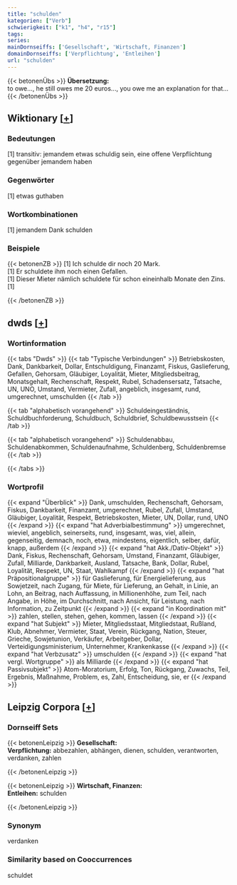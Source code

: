```yaml
---
title: "schulden"
kategorien: ["Verb"]
schwierigkeit: ["k1", "h4", "r15"]
tags:
series:
mainDornseiffs: ['Gesellschaft', 'Wirtschaft, Finanzen']
domainDornseiffs: ['Verpflichtung', 'Entleihen']
url: "schulden"
---
```


{{< betonenÜbs >}}
**Übersetzung:**  
to owe..., he still owes me 20 euros..., you owe me an explanation for that...  
{{< /betonenÜbs >}}

## Wiktionary [[+](https://de.wiktionary.org/wiki/schulden)]

### Bedeutungen
[1] transitiv: jemandem etwas schuldig sein, eine offene Verpflichtung gegenüber jemandem haben  

### Gegenwörter
[1] etwas guthaben  

### Wortkombinationen
[1] jemandem Dank schulden  

### Beispiele
{{< betonenZB >}}
[1] Ich schulde dir noch 20 Mark.  
[1] Er schuldete ihm noch einen Gefallen.  
[1] Dieser Mieter nämlich schuldete für schon eineinhalb Monate den Zins.[1]  

{{< /betonenZB >}}


## dwds [[+](https://www.dwds.de/wb/schulden)]

### Wortinformation
{{< tabs "Dwds" >}}
{{< tab "Typische Verbindungen" >}}
Betriebskosten, Dank, Dankbarkeit, Dollar, Entschuldigung, Finanzamt, Fiskus, Gaslieferung, Gefallen, Gehorsam, Gläubiger, Loyalität, Mieter, Mitgliedsbeitrag, Monatsgehalt, Rechenschaft, Respekt, Rubel, Schadensersatz, Tatsache, UN, UNO, Umstand, Vermieter, Zufall, angeblich, insgesamt, rund, umgerechnet, umschulden
{{< /tab >}}

{{< tab "alphabetisch vorangehend" >}}
Schuldeingeständnis, Schuldbuchforderung, Schuldbuch, Schuldbrief, Schuldbewusstsein
{{< /tab >}}

{{< tab "alphabetisch vorangehend" >}}
Schuldenabbau, Schuldenabkommen, Schuldenaufnahme, Schuldenberg, Schuldenbremse
{{< /tab >}}

{{< /tabs >}}

### Wortprofil
{{< expand "Überblick" >}} Dank, umschulden, Rechenschaft, Gehorsam, Fiskus, Dankbarkeit, Finanzamt, umgerechnet, Rubel, Zufall, Umstand, Gläubiger, Loyalität, Respekt, Betriebskosten, Mieter, UN, Dollar, rund, UNO {{< /expand >}}
{{< expand "hat Adverbialbestimmung" >}} umgerechnet, wieviel, angeblich, seinerseits, rund, insgesamt, was, viel, allein, gegenseitig, demnach, noch, etwa, mindestens, eigentlich, selber, dafür, knapp, außerdem {{< /expand >}}
{{< expand "hat Akk./Dativ-Objekt" >}} Dank, Fiskus, Rechenschaft, Gehorsam, Umstand, Finanzamt, Gläubiger, Zufall, Milliarde, Dankbarkeit, Ausland, Tatsache, Bank, Dollar, Rubel, Loyalität, Respekt, UN, Staat, Wahlkampf {{< /expand >}}
{{< expand "hat Präpositionalgruppe" >}} für Gaslieferung, für Energielieferung, aus Sowjetzeit, nach Zugang, für Miete, für Lieferung, an Gehalt, in Linie, an Lohn, an Beitrag, nach Auffassung, in Millionenhöhe, zum Teil, nach Angabe, in Höhe, im Durchschnitt, nach Ansicht, für Leistung, nach Information, zu Zeitpunkt {{< /expand >}}
{{< expand "in Koordination mit" >}} zahlen, stellen, stehen, gehen, kommen, lassen {{< /expand >}}
{{< expand "hat Subjekt" >}} Mieter, Mitgliedsstaat, Mitgliedstaat, Rußland, Klub, Abnehmer, Vermieter, Staat, Verein, Rückgang, Nation, Steuer, Grieche, Sowjetunion, Verkäufer, Arbeitgeber, Dollar, Verteidigungsministerium, Unternehmer, Krankenkasse {{< /expand >}}
{{< expand "hat Verbzusatz" >}} umschulden {{< /expand >}}
{{< expand "hat vergl. Wortgruppe" >}} als Milliarde {{< /expand >}}
{{< expand "hat Passivsubjekt" >}} Atom-Moratorium, Erfolg, Ton, Rückgang, Zuwachs, Teil, Ergebnis, Maßnahme, Problem, es, Zahl, Entscheidung, sie, er {{< /expand >}}

## Leipzig Corpora [[+](https://corpora.uni-leipzig.de/en/res?word=schulden&corpusId=deu_newscrawl-public_2018)]

### Dornseiff Sets
{{< betonenLeipzig >}}
**Gesellschaft:**  
**Verpflichtung:** abbezahlen, abhängen, dienen, schulden, verantworten, verdanken, zahlen  

{{< /betonenLeipzig >}}


{{< betonenLeipzig >}}
**Wirtschaft, Finanzen:**  
**Entleihen:** schulden  

{{< /betonenLeipzig >}}

### Synonym
verdanken


### Similarity based on Cooccurrences
schuldet

